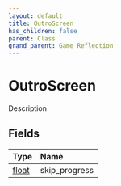 ```yaml
---
layout: default
title: OutroScreen
has_children: false
parent: Class
grand_parent: Game Reflection
---
```

# OutroScreen
Description 

## Fields

| Type | Name |
|:----------|:--------------|
| [float](/riftbreaker-wiki/docs/game-reflection/components/float/) | skip_progress |

